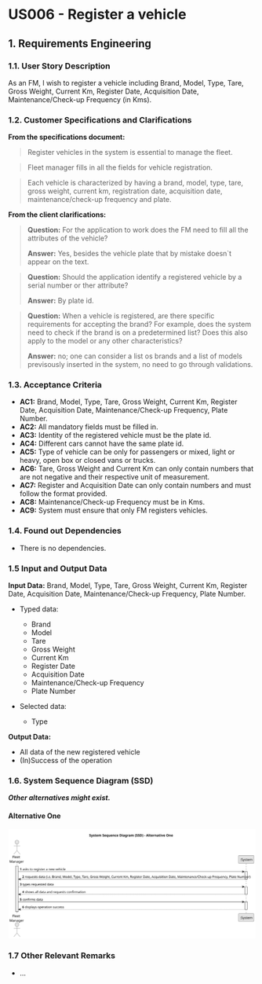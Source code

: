 # US006 - Register a vehicle


## 1. Requirements Engineering

### 1.1. User Story Description

As an FM, I wish to register a vehicle including Brand, Model, Type, Tare, Gross Weight, Current Km, Register Date, Acquisition Date, Maintenance/Check-up Frequency (in Kms).


### 1.2. Customer Specifications and Clarifications

**From the specifications document:**

>	Register vehicles in the system is essential to manage the fleet.

>	Fleet manager fills in all the fields for vehicle registration.

>   Each vehicle is characterized by having a brand, model, type, tare, gross weight, current km, registration date, acquisition date, maintenance/check-up frequency and plate.

**From the client clarifications:**

> **Question:** For the application to work does the FM need to fill all the attributes of the vehicle?
>
> **Answer:** Yes, besides the vehicle plate that by mistake doesn`t appear on the text.

> **Question:** Should the application identify a registered vehicle by a serial number or ther attribute?
>
> **Answer:** By plate id.

> **Question:** When a vehicle is registered, are there specific requirements for accepting the brand? For example, does the system need to check if the brand is on a predetermined list? Does this also apply to the model or any other characteristics?
>
> **Answer:** no; one can consider a list os brands and a list of models previsously inserted in the system, no need to go through validations.

### 1.3. Acceptance Criteria

* **AC1:** Brand, Model, Type, Tare, Gross Weight, Current Km, Register Date, Acquisition Date, Maintenance/Check-up Frequency, Plate Number.
* **AC2:** All mandatory fields must be filled in.
* **AC3:** Identity of the registered vehicle must be the plate id.
* **AC4:** Different cars cannot have the same plate id.
* **AC5:** Type of vehicle can be only for passengers or mixed, light or heavy, open box or closed vans or trucks.
* **AC6:** Tare, Gross Weight and Current Km can only contain numbers that are not negative and their respective unit of measurement.
* **AC7:** Register and Acquisition Date can only contain numbers and must follow the format provided.
* **AC8:** Maintenance/Check-up Frequency must be in Kms.
* **AC9:** System must ensure that only FM registers vehicles.

### 1.4. Found out Dependencies

* There is no dependencies.

### 1.5 Input and Output Data

**Input Data:**
Brand, Model, Type, Tare, Gross Weight, Current Km, Register Date, Acquisition Date, Maintenance/Check-up Frequency, Plate Number.
* Typed data:
  * Brand
  * Model
  * Tare
  * Gross Weight
  * Current Km
  * Register Date
  * Acquisition Date
  * Maintenance/Check-up Frequency
  * Plate Number

* Selected data:
  * Type

**Output Data:**

* All data of the new registered vehicle 
* (In)Success of the operation

### 1.6. System Sequence Diagram (SSD)

**_Other alternatives might exist._**

#### Alternative One

![System Sequence Diagram - Alternative One](svg/us006-system-sequence-diagram-alternative-one.svg)

### 1.7 Other Relevant Remarks

* ...